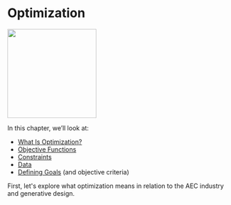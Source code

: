 # Optimization

<img src="../../.gitbook/assets/optimization.png" style="width:200px;"/>

In this chapter, we’ll look at:

* [What Is Optimization](02-03-01_what-is-optimization.md)[?](02-03-01_what-is-optimization.md)
* [Objective Functions](02-03-02_objective-function.md)
* [Constraints](02-03-03_constraints.md)
* [Data](02-03-04_data.md)
* [Defining Goals](02-03-05_defining-goals.md) \(and objective criteria\)

First, let's explore what optimization means in relation to the AEC industry and generative design.

